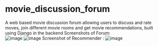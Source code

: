 # movie_discussion_forum
A web based movie discussion forum allowing users to discuss and rate moves, join different movie rooms and get movie recommendations, built using Django in the backend
Screenshots of Forum:  
![image](https://github.com/user-attachments/assets/4bd261d5-1dc7-4085-a37b-af648826387a)
![image](https://github.com/user-attachments/assets/0d91b29d-0a59-4ff1-8278-4c3f482e3c3e)
Screenshot of Recommender :
![image](https://github.com/user-attachments/assets/55ad4caa-0cf4-4fa2-a630-09ca8e151938)

